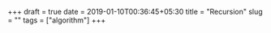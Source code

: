 +++ 
draft = true
date = 2019-01-10T00:36:45+05:30
title = "Recursion"
slug = ""
tags = ["algorithm"]
+++
